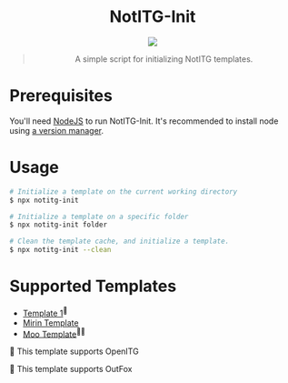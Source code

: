<div align="center">
  
# NotITG-Init

<a href="https://npmjs.com/package/notitg-init">
  <img src="https://img.shields.io/npm/v/notitg-init">  
</a>

> A simple script for initializing NotITG templates.
  
</div>

# Prerequisites
You'll need [NodeJS](https://nodejs.org/en/) to run NotITG-Init. It's recommended to install node using [a version manager](https://github.com/nvm-sh/nvm).
  
# Usage
```sh
# Initialize a template on the current working directory
$ npx notitg-init

# Initialize a template on a specific folder
$ npx notitg-init folder

# Clean the template cache, and initialize a template.
$ npx notitg-init --clean
```
# Supported Templates
- [Template 1](assets/template1)<sup>👴</sup>
- [Mirin Template](https://github.com/XeroOl/notitg-mirin)
- [Moo Template](https://github.com/Jaezmien/NotITG-Moo)<sup>👴🦊</sup>

👴 This template supports OpenITG

🦊 This template supports OutFox
